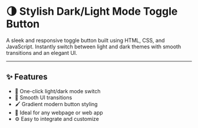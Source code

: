 # 🌗 Stylish Dark/Light Mode Toggle Button

A sleek and responsive toggle button built using HTML, CSS, and JavaScript. Instantly switch between light and dark themes with smooth transitions and an elegant UI.

---

## ✨ Features

- 🔁 One-click light/dark mode switch
- 🎨 Smooth UI transitions
- 🖌️ Gradient modern button styling
- 🌙 Ideal for any webpage or web app
- ⚙️ Easy to integrate and customize

